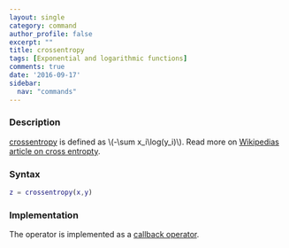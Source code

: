 ```yaml
---
layout: single
category: command
author_profile: false
excerpt: ""
title: crossentropy
tags: [Exponential and logarithmic functions]
comments: true
date: '2016-09-17'
sidebar:
  nav: "commands"
---
```


### Description
[crossentropy](/command/crossentropy) is defined as \\(-\sum x_i\log(y_i)\\). Read more on [Wikipedias article on cross entropty](http://en.wikipedia.org/wiki/Cross_entropy).

### Syntax

````matlab
z = crossentropy(x,y)
````

### Implementation

The operator is implemented as a [callback operator](/tutorial/nonlinearoperatorscallback).
